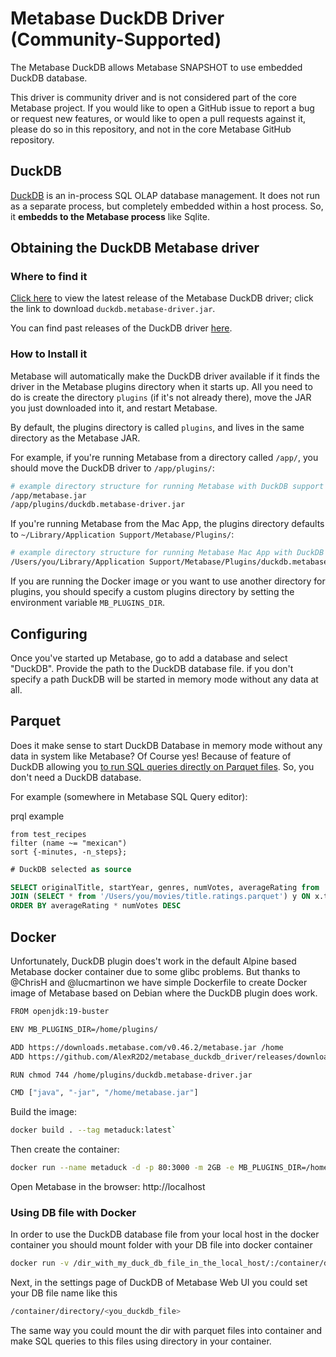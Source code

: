 # Metabase DuckDB Driver (Community-Supported)

The Metabase DuckDB allows Metabase SNAPSHOT to use embedded DuckDB database.

This driver is community driver and is not considered part of the
core Metabase project. If you would like to open a GitHub issue to
report a bug or request new features, or would like to open a pull
requests against it, please do so in this repository, and not in the
core Metabase GitHub repository.

## DuckDB

[DuckDB](https://duckdb.org) is an in-process SQL OLAP database management. It does not run as a separate process, but completely embedded within a host process. So, it **embedds to the Metabase process** like Sqlite.

## Obtaining the DuckDB Metabase driver

### Where to find it

[Click here](https://github.com/AlexR2D2/metabase_duckdb_driver/releases/latest) to view the latest release of the Metabase DuckDB driver; click the link to download `duckdb.metabase-driver.jar`.

You can find past releases of the DuckDB driver [here](https://github.com/AlexR2D2/metabase_duckdb_driver/releases).

### How to Install it

Metabase will automatically make the DuckDB driver available if it finds the driver in the Metabase plugins directory when it starts up.
All you need to do is create the directory `plugins` (if it's not already there), move the JAR you just downloaded into it, and restart Metabase.

By default, the plugins directory is called `plugins`, and lives in the same directory as the Metabase JAR.

For example, if you're running Metabase from a directory called `/app/`, you should move the DuckDB driver to `/app/plugins/`:

```bash
# example directory structure for running Metabase with DuckDB support
/app/metabase.jar
/app/plugins/duckdb.metabase-driver.jar
```

If you're running Metabase from the Mac App, the plugins directory defaults to `~/Library/Application Support/Metabase/Plugins/`:

```bash
# example directory structure for running Metabase Mac App with DuckDB support
/Users/you/Library/Application Support/Metabase/Plugins/duckdb.metabase-driver.jar
```

If you are running the Docker image or you want to use another directory for plugins, you should specify a custom plugins directory by setting the environment variable `MB_PLUGINS_DIR`.

## Configuring

Once you've started up Metabase, go to add a database and select "DuckDB". Provide the path to the DuckDB database file. if you don't specify a path DuckDB will be started in memory mode without any data at all.

## Parquet

Does it make sense to start DuckDB Database in memory mode without any data in system like Metabase? Of Course yes!
Because of feature of DuckDB allowing you [to run SQL queries directly on Parquet files](https://duckdb.org/2021/06/25/querying-parquet.html). So, you don't need a DuckDB database.

For example (somewhere in Metabase SQL Query editor):

prql example
```prql
from test_recipes 
filter (name ~= "mexican")
sort {-minutes, -n_steps};
```

```sql
# DuckDB selected as source

SELECT originalTitle, startYear, genres, numVotes, averageRating from '/Users/you/movies/title.basics.parquet' x
JOIN (SELECT * from '/Users/you/movies/title.ratings.parquet') y ON x.tconst = y.tconst
ORDER BY averageRating * numVotes DESC
```

## Docker

Unfortunately, DuckDB plugin does't work in the default Alpine based Metabase docker container due to some glibc problems. But thanks to @ChrisH and @lucmartinon we have simple Dockerfile to create Docker image of Metabase based on Debian where the DuckDB plugin does work.

```bash
FROM openjdk:19-buster

ENV MB_PLUGINS_DIR=/home/plugins/

ADD https://downloads.metabase.com/v0.46.2/metabase.jar /home
ADD https://github.com/AlexR2D2/metabase_duckdb_driver/releases/download/0.1.6/duckdb.metabase-driver.jar /home/plugins/

RUN chmod 744 /home/plugins/duckdb.metabase-driver.jar

CMD ["java", "-jar", "/home/metabase.jar"]
```

Build the image:
```bash
docker build . --tag metaduck:latest`
```

Then create the container:
```bash
docker run --name metaduck -d -p 80:3000 -m 2GB -e MB_PLUGINS_DIR=/home/plugins metaduck
```

Open Metabase in the browser: http://localhost

### Using DB file with Docker

In order to use the DuckDB database file from your local host in the docker container you should mount folder with your DB file into docker container

```bash
docker run -v /dir_with_my_duck_db_file_in_the_local_host/:/container/directory ...
```

Next, in the settings page of DuckDB of Metabase Web UI you could set your DB file name like this

```bash
/container/directory/<you_duckdb_file>
```

The same way you could mount the dir with parquet files into container and make SQL queries to this files using directory in your container.
